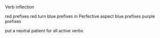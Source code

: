 Verb inflection


red prefixes 
red turn blue prefixes in Perfective aspect
blue prefixes
purple prefixes














put a neutral patient for all active verbs





















